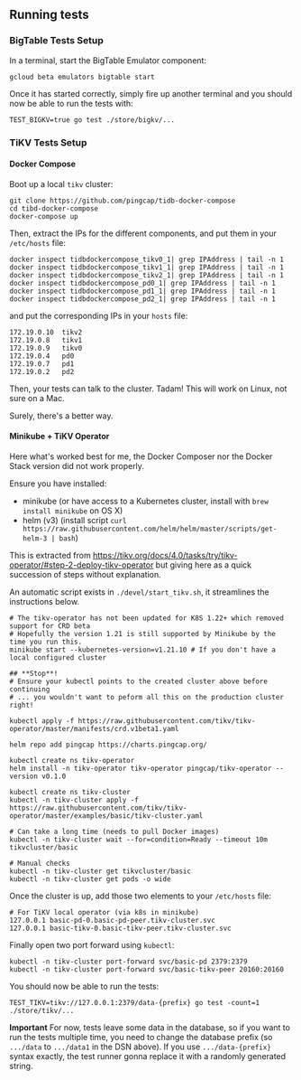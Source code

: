 ## Running tests

### BigTable Tests Setup

In a terminal, start the BigTable Emulator component:

```
gcloud beta emulators bigtable start
```

Once it has started correctly, simply fire up another terminal
and you should now be able to run the tests with:

```
TEST_BIGKV=true go test ./store/bigkv/...
```

### TiKV Tests Setup

#### Docker Compose

Boot up a local `tikv` cluster:

    git clone https://github.com/pingcap/tidb-docker-compose
    cd tibd-docker-compose
    docker-compose up

Then, extract the IPs for the different components, and put them in your `/etc/hosts` file:

    docker inspect tidbdockercompose_tikv0_1| grep IPAddress | tail -n 1
    docker inspect tidbdockercompose_tikv1_1| grep IPAddress | tail -n 1
    docker inspect tidbdockercompose_tikv2_1| grep IPAddress | tail -n 1
    docker inspect tidbdockercompose_pd0_1| grep IPAddress | tail -n 1
    docker inspect tidbdockercompose_pd1_1| grep IPAddress | tail -n 1
    docker inspect tidbdockercompose_pd2_1| grep IPAddress | tail -n 1

and put the corresponding IPs in your `hosts` file:

    172.19.0.10  tikv2
    172.19.0.8   tikv1
    172.19.0.9   tikv0
    172.19.0.4   pd0
    172.19.0.7   pd1
    172.19.0.2   pd2

Then, your tests can talk to the cluster. Tadam! This will work on Linux, not sure on a Mac.

Surely, there's a better way.

#### Minikube + TiKV Operator

Here what's worked best for me, the Docker Composer nor the Docker Stack version did not
work properly.

Ensure you have installed:
- minikube (or have access to a Kubernetes cluster, install with `brew install minikube` on OS X)
- helm (v3) (install script `curl https://raw.githubusercontent.com/helm/helm/master/scripts/get-helm-3 | bash`)

This is extracted from https://tikv.org/docs/4.0/tasks/try/tikv-operator/#step-2-deploy-tikv-operator but
giving here as a quick succession of steps without explanation.

An automatic script exists in `./devel/start_tikv.sh`, it streamlines the instructions below.

```
# The tikv-operator has not been updated for K8S 1.22+ which removed support for CRD beta
# Hopefully the version 1.21 is still supported by Minikube by the time you run this.
minikube start --kubernetes-version=v1.21.10 # If you don't have a local configured cluster

## **Stop**!
# Ensure your kubectl points to the created cluster above before continuing
# ... you wouldn't want to peform all this on the production cluster right!

kubectl apply -f https://raw.githubusercontent.com/tikv/tikv-operator/master/manifests/crd.v1beta1.yaml

helm repo add pingcap https://charts.pingcap.org/

kubectl create ns tikv-operator
helm install -n tikv-operator tikv-operator pingcap/tikv-operator --version v0.1.0

kubectl create ns tikv-cluster
kubectl -n tikv-cluster apply -f https://raw.githubusercontent.com/tikv/tikv-operator/master/examples/basic/tikv-cluster.yaml

# Can take a long time (needs to pull Docker images)
kubectl -n tikv-cluster wait --for=condition=Ready --timeout 10m tikvcluster/basic

# Manual checks
kubectl -n tikv-cluster get tikvcluster/basic
kubectl -n tikv-cluster get pods -o wide
```

Once the cluster is up, add those two elements to your `/etc/hosts` file:

```
# For TiKV local operator (via k8s in minikube)
127.0.0.1 basic-pd-0.basic-pd-peer.tikv-cluster.svc
127.0.0.1 basic-tikv-0.basic-tikv-peer.tikv-cluster.svc
```

Finally open two port forward using `kubectl`:

```
kubectl -n tikv-cluster port-forward svc/basic-pd 2379:2379
kubectl -n tikv-cluster port-forward svc/basic-tikv-peer 20160:20160
```

You should now be able to run the tests:

```
TEST_TIKV=tikv://127.0.0.1:2379/data-{prefix} go test -count=1 ./store/tikv/...
```

**Important** For now, tests leave some data in the database, so if you want to
run the tests multiple time, you need to change the database prefix (so `.../data`
to `.../data1` in the DSN above). If you use `.../data-{prefix}` syntax exactly,
the test runner gonna replace it with a randomly generated string.
